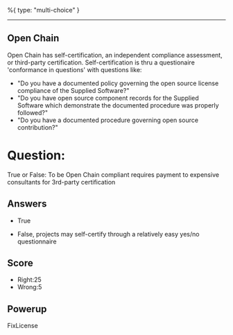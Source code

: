 %{
 type: "multi-choice"
}

---
## Open Chain
Open Chain has self-certification, an independent compliance assessment,
or third-party certification.
Self-certification is thru a questionaire 'conformance in questions'
with questions like:
- "Do you have a documented policy governing the open source license compliance of the Supplied Software?"
- "Do you have open source component records for the Supplied Software which demonstrate the documented procedure was properly followed?"
- "Do you have a documented procedure governing open source contribution?"

# Question:
True or False: To be Open Chain compliant requires payment to expensive consultants for 3rd-party certification

## Answers
- True
* False, projects may self-certify through a relatively easy yes/no questionnaire

## Score
- Right:25
- Wrong:5

## Powerup
FixLicense
